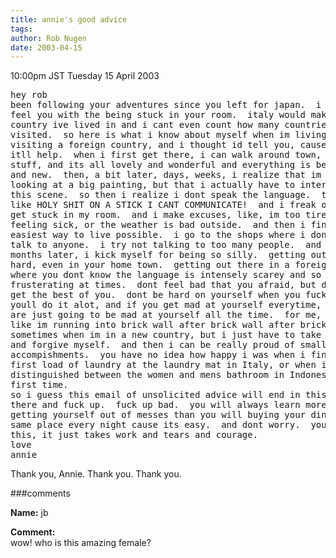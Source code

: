 ```yaml
---
title: annie's good advice
tags: 
author: Rob Nugen
date: 2003-04-15
---
```


<p class=date>10:00pm JST Tuesday 15 April 2003</p>

<pre>
hey rob
been following your adventures since you left for japan.  i totally
feel you with the being stuck in your room.  italy would make the 8th
country ive lived in and i cant even count how many countries ive
visited.  so here is what i know about myself when im living or
visiting a foreign country, and i thought id tell you, cause maybe
itll help.  when i first get there, i can walk around town, looking at
stuff, and its all lovely and wonderful and everything is beautiful
and new.  then, a bit later, days, weeks, i realize that im not
looking at a big painting, but that i actually have to interact with
this scene.  so then i realize i dont speak the language.  then im
like HOLY SHIT ON A STICK I CANT COMMUNICATE!  and i freak out.  and i
get stuck in my room.  and i make excuses, like, im too tired, or im
feeling sick, or the weather is bad outside.  and then i find the
easiest way to live possible.  i go to the shops where i dont have to
talk to anyone.  i try not talking to too many people.  and then
months later, i kick myself for being so silly.  getting out there is
hard, even in your home town.  getting out there in a foreign country
where you dont know the language is intensely scarey and so
frusterating at times.  dont feel bad that you afraid, but dont let it
get the best of you.  dont be hard on yourself when you fuck up, cause
youll do it alot, and if you get mad at yourself everytime, then you
are just going to be mad at yourself all the time.  for me, it feels
like im running into brick wall after brick wall after brick wall
sometimes when im in a new country, but i just have to take a breath
and forgive myself.  and then i can be really proud of small
accompishments.  you have no idea how happy i was when i finished my
first load of laundry at the laundry mat in Italy, or when i
distinguished between the women and mens bathroom in Indonesia for the
first time.  
so i guess this email of unsolicited advice will end in this: get out
there and fuck up.  fuck up bad.  you will always learn more from
getting yourself out of messes than you will buying your dinner at the
same place every night cause its easy.  and dont worry.  you can do
this, it just takes work and tears and courage.
love
annie
</pre>

<p>Thank you, Annie.  Thank you.  Thank you.</p>

###comments


<p><b>Name:</b> jb

<p><b>Comment:</b>
<br>wow! who is this amazing female?

